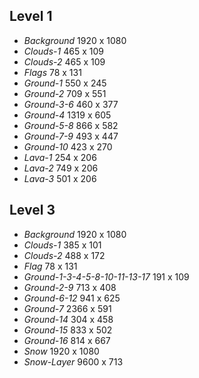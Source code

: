 ## Level 1
* *Background* 1920 x 1080
* *Clouds-1* 465 x 109
* *Clouds-2* 465 x 109
* *Flags* 78 x 131
* *Ground-1* 550 x 245
* *Ground-2* 709 x 551
* *Ground-3-6* 460 x 377
* *Ground-4* 1319 x 605
* *Ground-5-8* 866 x 582
* *Ground-7-9* 493 x 447
* *Ground-10* 423 x 270
* *Lava-1* 254 x 206
* *Lava-2* 749 x 206
* *Lava-3* 501 x 206


## Level 3

* *Background* 1920 x 1080
* *Clouds-1* 385 x 101
* *Clouds-2* 488 x 172
* *Flag* 78 x 131
* *Ground-1-3-4-5-8-10-11-13-17* 191 x 109
* *Ground-2-9* 713 x 408
* *Ground-6-12* 941 x 625
* *Ground-7* 2366 x 591
* *Ground-14* 304 x 458
* *Ground-15* 833 x 502
* *Ground-16* 814 x 667
* *Snow* 1920 x 1080
* *Snow-Layer* 9600 x 713
